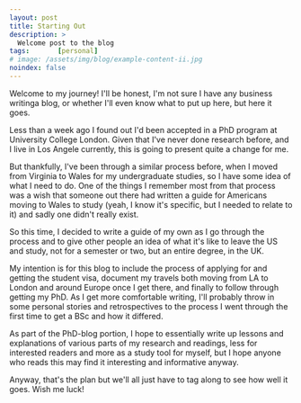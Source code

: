 ```yaml
---
layout: post
title: Starting Out
description: >
  Welcome post to the blog
tags:       [personal]
# image: /assets/img/blog/example-content-ii.jpg
noindex: false
---
```


Welcome to my journey! I'll be honest, I'm not sure I have any business writinga blog, or whether I'll even know what to put up here, but here it goes.

Less than a week ago I found out I'd been accepted in a PhD program at University College London. Given that I've never done research before, and I live in Los Angele currently, this is going to present quite a change for me.

But thankfully, I've been through a similar process before, when I moved from Virginia to Wales for my undergraduate studies, so I have some idea of what I need to do. One of the things I remember most from that process was a wish that someone out there had written a guide for Americans moving to Wales to study (yeah, I know it's specific, but I needed to relate to it) and sadly one didn't really exist.

So this time, I decided to write a guide of my own as I go through the process and to give other people an idea of what it's like to leave the US and study, not for a semester or two, but an entire degree, in the UK.

My intention is for this blog to include the process of applying for and getting the student visa, document my travels both moving from LA to London and around Europe once I get there, and finally to follow through getting my PhD. As I get more comfortable writing, I'll probably throw in some personal stories and retrospectives to the process I went through the first time to get a BSc and how it differed. 

As part of the PhD-blog portion, I hope to essentially write up lessons and explanations of various parts of my research and readings, less for interested readers and more as a study tool for myself, but I hope anyone who reads this may find it interesting and informative anyway. 

Anyway, that's the plan but we'll all just have to tag along to see how well it goes. Wish me luck!
 